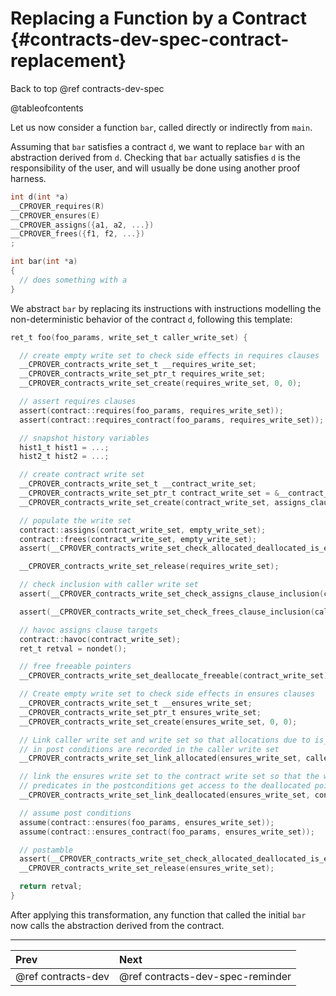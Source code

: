 # Replacing a Function by a Contract {#contracts-dev-spec-contract-replacement}

Back to top @ref contracts-dev-spec

@tableofcontents

Let us now consider a function `bar`, called directly or indirectly from `main`.

Assuming that `bar` satisfies a contract `d`, we want to replace `bar` with an
abstraction derived from `d`. Checking that `bar` actually satisfies `d` is the
responsibility of the user, and will usually be done using another proof harness.

```c
int d(int *a)
__CPROVER_requires(R)
__CPROVER_ensures(E)
__CPROVER_assigns({a1, a2, ...})
__CPROVER_frees({f1, f2, ...})
;

int bar(int *a)
{
  // does something with a
}
```

We abstract `bar` by replacing its instructions with instructions modelling
the non-deterministic behavior of the contract `d`, following this template:

```c
ret_t foo(foo_params, write_set_t caller_write_set) {

  // create empty write set to check side effects in requires clauses
  __CPROVER_contracts_write_set_t __requires_write_set;
  __CPROVER_contracts_write_set_ptr_t requires_write_set;
  __CPROVER_contracts_write_set_create(requires_write_set, 0, 0);

  // assert requires clauses
  assert(contract::requires(foo_params, requires_write_set));
  assert(contract::requires_contract(foo_params, requires_write_set));

  // snapshot history variables
  hist1_t hist1 = ...;
  hist2_t hist2 = ...;

  // create contract write set
  __CPROVER_contracts_write_set_t __contract_write_set;
  __CPROVER_contracts_write_set_ptr_t contract_write_set = &__contract_write_set;
  __CPROVER_contracts_write_set_create(contract_write_set, assigns_clause_size(contract), frees_clause_size(contract));

  // populate the write set
  contract::assigns(contract_write_set, empty_write_set);
  contract::frees(contract_write_set, empty_write_set);
  assert(__CPROVER_contracts_write_set_check_allocated_deallocated_is_empty(requires_write_set));

  __CPROVER_contracts_write_set_release(requires_write_set);

  // check inclusion with caller write set
  assert(__CPROVER_contracts_write_set_check_assigns_clause_inclusion(caller_write_set, contract_write_set));

  assert(__CPROVER_contracts_write_set_check_frees_clause_inclusion(caller_write_set, contract_write_set));

  // havoc assigns clause targets
  contract::havoc(contract_write_set);
  ret_t retval = nondet();

  // free freeable pointers
  __CPROVER_contracts_write_set_deallocate_freeable(contract_write_set);

  // Create empty write set to check side effects in ensures clauses
  __CPROVER_contracts_write_set_t __ensures_write_set;
  __CPROVER_contracts_write_set_ptr_t ensures_write_set;
  __CPROVER_contracts_write_set_create(ensures_write_set, 0, 0);

  // Link caller write set and write set so that allocations due to is_fresh
  // in post conditions are recorded in the caller write set
  __CPROVER_contracts_write_set_link_allocated(ensures_write_set, caller_write_set);

  // link the ensures write set to the contract write set so that the was_freed
  // predicates in the postconditions get access to the deallocated pointers
  __CPROVER_contracts_write_set_link_deallocated(ensures_write_set, contract_write_set);

  // assume post conditions
  assume(contract::ensures(foo_params, ensures_write_set));
  assume(contract::ensures_contract(foo_params, ensures_write_set));

  // postamble
  assert(__CPROVER_contracts_write_set_check_allocated_deallocated_is_empty(ensures_write_set));
  __CPROVER_contracts_write_set_release(ensures_write_set);

  return retval;
}
```

After applying this transformation, any function that called the initial `bar`
now calls the abstraction derived from the contract.

---
 Prev | Next
:-----|:------
 @ref contracts-dev | @ref contracts-dev-spec-reminder
